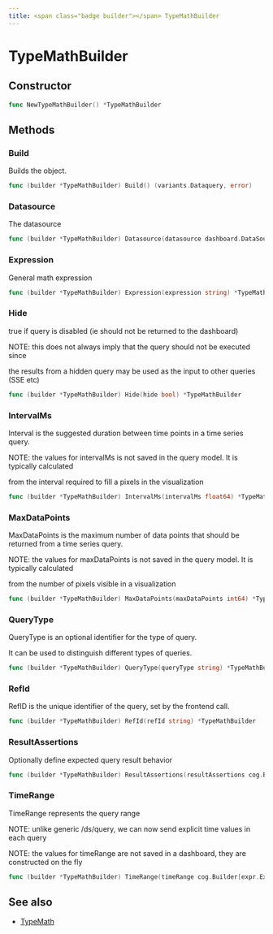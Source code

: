 ```yaml
---
title: <span class="badge builder"></span> TypeMathBuilder
---
```

# <span class="badge builder"></span> TypeMathBuilder

## Constructor

```go
func NewTypeMathBuilder() *TypeMathBuilder
```
## Methods

### <span class="badge object-method"></span> Build

Builds the object.

```go
func (builder *TypeMathBuilder) Build() (variants.Dataquery, error)
```

### <span class="badge object-method"></span> Datasource

The datasource

```go
func (builder *TypeMathBuilder) Datasource(datasource dashboard.DataSourceRef) *TypeMathBuilder
```

### <span class="badge object-method"></span> Expression

General math expression

```go
func (builder *TypeMathBuilder) Expression(expression string) *TypeMathBuilder
```

### <span class="badge object-method"></span> Hide

true if query is disabled (ie should not be returned to the dashboard)

NOTE: this does not always imply that the query should not be executed since

the results from a hidden query may be used as the input to other queries (SSE etc)

```go
func (builder *TypeMathBuilder) Hide(hide bool) *TypeMathBuilder
```

### <span class="badge object-method"></span> IntervalMs

Interval is the suggested duration between time points in a time series query.

NOTE: the values for intervalMs is not saved in the query model.  It is typically calculated

from the interval required to fill a pixels in the visualization

```go
func (builder *TypeMathBuilder) IntervalMs(intervalMs float64) *TypeMathBuilder
```

### <span class="badge object-method"></span> MaxDataPoints

MaxDataPoints is the maximum number of data points that should be returned from a time series query.

NOTE: the values for maxDataPoints is not saved in the query model.  It is typically calculated

from the number of pixels visible in a visualization

```go
func (builder *TypeMathBuilder) MaxDataPoints(maxDataPoints int64) *TypeMathBuilder
```

### <span class="badge object-method"></span> QueryType

QueryType is an optional identifier for the type of query.

It can be used to distinguish different types of queries.

```go
func (builder *TypeMathBuilder) QueryType(queryType string) *TypeMathBuilder
```

### <span class="badge object-method"></span> RefId

RefID is the unique identifier of the query, set by the frontend call.

```go
func (builder *TypeMathBuilder) RefId(refId string) *TypeMathBuilder
```

### <span class="badge object-method"></span> ResultAssertions

Optionally define expected query result behavior

```go
func (builder *TypeMathBuilder) ResultAssertions(resultAssertions cog.Builder[expr.ExprTypeMathResultAssertions]) *TypeMathBuilder
```

### <span class="badge object-method"></span> TimeRange

TimeRange represents the query range

NOTE: unlike generic /ds/query, we can now send explicit time values in each query

NOTE: the values for timeRange are not saved in a dashboard, they are constructed on the fly

```go
func (builder *TypeMathBuilder) TimeRange(timeRange cog.Builder[expr.ExprTypeMathTimeRange]) *TypeMathBuilder
```

## See also

 * <span class="badge object-type-struct"></span> [TypeMath](./object-TypeMath.md)
